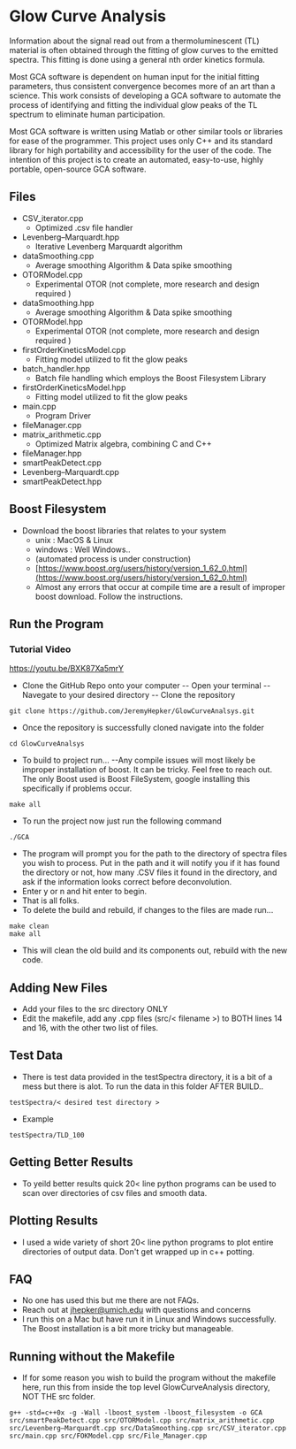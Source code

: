 # Glow Curve Analysis
Information about the signal read out from a thermoluminescent (TL) material is often obtained through the fitting of glow curves to the emitted spectra. This fitting is done using a general nth order kinetics formula.

Most GCA software is dependent on human input for the initial fitting parameters, thus consistent convergence becomes more of an art than a science. This work consists of developing a GCA software to automate the process of identifying and fitting the individual glow peaks of the TL spectrum to eliminate human participation.

Most GCA software is written using Matlab or other similar tools or libraries for ease of the programmer. This project uses only C++ and its standard library for high portability and accessibility for the user of the code. The intention of this project is to create an automated, easy-to-use, highly portable, open-source GCA software.

## Files

- CSV_iterator.cpp
	- Optimized .csv file handler
- Levenberg–Marquardt.hpp
	- Iterative Levenberg Marquardt algorithm 
- dataSmoothing.cpp
	- Average smoothing Algorithm & Data spike smoothing
- OTORModel.cpp
	- Experimental OTOR (not complete, more research and design required ) 
- dataSmoothing.hpp
	-  Average smoothing Algorithm & Data spike smoothing
- OTORModel.hpp
	- Experimental OTOR (not complete, more research and design required ) 
- firstOrderKineticsModel.cpp
	- Fitting model utilized to fit the glow peaks
- batch_handler.hpp
	- Batch file handling which employs the Boost Filesystem Library
- firstOrderKineticsModel.hpp
	- Fitting model utilized to fit the glow peaks
- main.cpp
	- Program Driver
- fileManager.cpp
- matrix_arithmetic.cpp
	- Optimized Matrix algebra, combining C and C++
- fileManager.hpp
- smartPeakDetect.cpp
- Levenberg–Marquardt.cpp
- smartPeakDetect.hpp

## Boost Filesystem 
- Download the boost libraries that relates to your system 
	- unix : MacOS & Linux 
	- windows : Well Windows..
	-  (automated process is under construction) 
	-	[https://www.boost.org/users/history/version_1_62_0.html](https://www.boost.org/users/history/version_1_62_0.html)
	-	Almost any errors that occur at compile time are a result of improper boost download. Follow the instructions. 

## Run the Program 
### Tutorial Video 
https://youtu.be/BXK87Xa5mrY
- Clone the GitHub Repo onto your computer
-- Open your terminal
-- Navegate to your desired directory
-- Clone the repository
```
git clone https://github.com/JeremyHepker/GlowCurveAnalsys.git
```
- Once the repository is successfully cloned navigate into the folder
```
cd GlowCurveAnalsys
``` 
- To build to project run...
--Any compile issues will most likely be improper installation of boost. It can be tricky. Feel free to reach out. The only Boost used is Boost FileSystem, google installing this specifically if problems occur.
```
make all
```
- To run the project now just run the following command
```
./GCA
```
- The program will prompt you for the path to the directory of spectra files you wish to process. Put in the path and it will notify you if it has found the directory or not, how many .CSV files it found in the directory, and ask if the information looks correct before deconvolution. 
- Enter y or n and hit enter to begin. 
- That is all folks. 
- To delete the build and rebuild, if changes to the files are made run...
```
make clean
make all
```
- This will clean the old build and its components out, rebuild with the new code. 
## Adding New Files
- Add your files to the src directory ONLY
- Edit the makefile, add any .cpp files (src/< filename >) to BOTH lines 14 and 16, with the other two list of files. 

## Test Data
- There is test data provided in the testSpectra directory, it is a bit of a mess but there is alot. To run the data in this folder AFTER BUILD..  
```
testSpectra/< desired test directory > 
```
- Example
```
testSpectra/TLD_100
```
## Getting Better Results
- To yeild better results quick 20< line python programs can be used to scan over directories of csv files and smooth data. 

## Plotting Results
- I used a wide variety of short 20< line python programs to plot entire directories of output data. Don't get wrapped up in c++ potting. 

## FAQ
- No one has used this but me there are not FAQs. 
- Reach out at jhepker@umich.edu with questions and concerns 
- I run this on a Mac but have run it in Linux and Windows successfully. The Boost installation is a bit more tricky but manageable.
## Running without the Makefile
- If for some reason you wish to build the program without the makefile here, run this from inside the top level GlowCurveAnalysis directory, NOT THE src folder.
```
g++ -std=c++0x -g -Wall -lboost_system -lboost_filesystem -o GCA src/smartPeakDetect.cpp src/OTORModel.cpp src/matrix_arithmetic.cpp src/Levenberg–Marquardt.cpp src/DataSmoothing.cpp src/CSV_iterator.cpp src/main.cpp src/FOKModel.cpp src/File_Manager.cpp  
```
